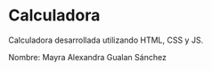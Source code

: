 # Calculadora
Calculadora desarrollada utilizando HTML, CSS y JS.

Nombre: Mayra Alexandra Gualan Sánchez
